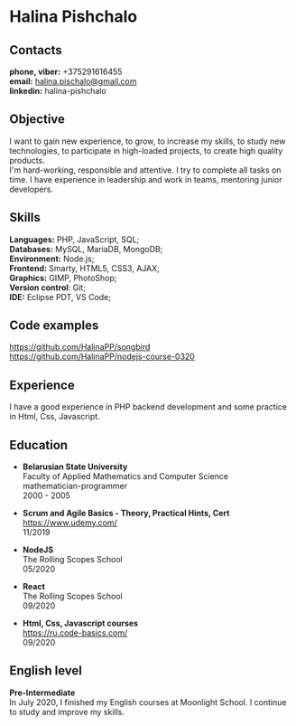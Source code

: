 # Halina Pishchalo 

## Contacts
   **phone, viber:** +375291616455  
   **email:** halina.pischalo@gmail.com  
  **linkedin:** halina-pishchalo

## Objective
I want to gain new experience, to grow, to increase my skills, to study new technologies, to participate in high-loaded projects, to create high quality products.  
I'm hard-working, responsible and attentive. I try to complete all tasks on time. I have experience in leadership and work in teams, mentoring junior developers. 


## Skills
**Languages:** PHP, JavaScript, SQL;  
**Databases:** MySQL, MariaDB, MongoDB;  
**Environment:** Node.js;  
**Frontend:** Smarty, HTML5, CSS3, AJAX;  
**Graphics:** GIMP, PhotoShop;  
**Version control**: Git;  
**IDE:** Eclipse PDT, VS Code;


## Code examples
https://github.com/HalinaPP/songbird  
https://github.com/HalinaPP/nodejs-course-0320

## Experience
I have a good experience in PHP backend development and some practice in Html, Css, Javascript.

## Education
- **Belarusian State University**  
 Faculty of Applied Mathematics and Computer Science  
 mathematician-programmer  
 2000 - 2005

- **Scrum and Agile Basics - Theory, Practical Hints, Cert**  
https://www.udemy.com/  
11/2019

- **NodeJS**  
The Rolling Scopes School  
05/2020

- **React**  
The Rolling Scopes School  
09/2020

- **Html, Css, Javascript courses**  
https://ru.code-basics.com/  
09/2020

## English level
**Pre-Intermediate**  
In July 2020, I finished my English courses at Moonlight School. I continue to study and improve my skills.